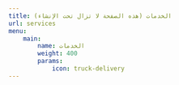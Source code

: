 ```yaml
---
title: الخدمات (هذه الصفحة لا تزال تحت الإنشاء)
url: services
menu:
    main:
        name: الخدمات
        weight: 400
        params:
            icon: truck-delivery
---
```

